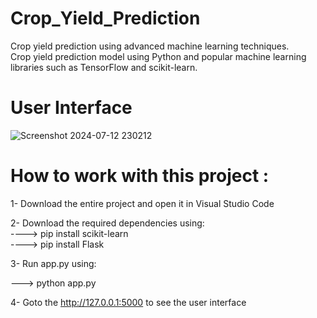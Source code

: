 # Crop_Yield_Prediction
Crop yield prediction using advanced machine learning techniques.<br>
Crop yield prediction model using Python and popular machine learning libraries such as 
TensorFlow and scikit-learn.<br>
# User Interface

![Screenshot 2024-07-12 230212](https://github.com/user-attachments/assets/7881164d-dbd4-4a73-84a4-4ffbae3b4638)

# How to work with this project :

1- Download the entire project and open it in Visual Studio Code 

2- Download the required dependencies using:<br>
----> pip install scikit-learn<br>
----> pip install Flask<br>

3- Run app.py using:

---> python app.py

4- Goto the http://127.0.0.1:5000 to see the user interface

